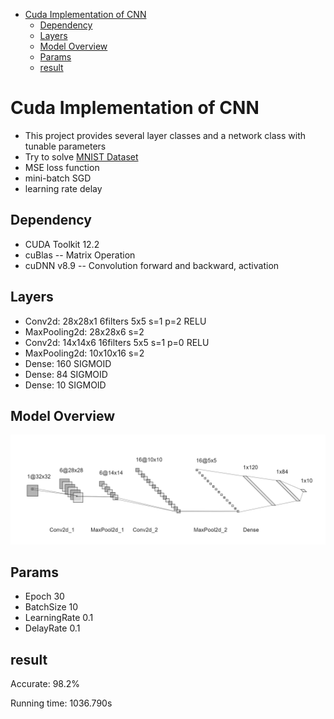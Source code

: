 - [Cuda Implementation of CNN](#cuda-implementation-of-cnn)
  - [Dependency](#dependency)
  - [Layers](#layers)
  - [Model Overview](#model-overview)
  - [Params](#params)
  - [result](#result)

# Cuda Implementation of CNN
* This project provides several layer classes and a network class with tunable parameters
* Try to solve [MNIST Dataset](http://yann.lecun.com/exdb/mnist/)
* MSE loss function
* mini-batch SGD
* learning rate delay

## Dependency
* CUDA Toolkit 12.2 
* cuBlas -- Matrix Operation
* cuDNN v8.9 -- Convolution forward and backward, activation 

## Layers
* Conv2d: 28x28x1  6filters 5x5 s=1 p=2 RELU
* MaxPooling2d: 28x28x6 s=2
* Conv2d: 14x14x6 16filters 5x5 s=1 p=0 RELU
* MaxPooling2d: 10x10x16 s=2
* Dense: 160 SIGMOID
* Dense: 84  SIGMOID
* Dense: 10  SIGMOID

## Model Overview

![overview](/img/overview.png)

## Params
* Epoch 30
* BatchSize 10
* LearningRate 0.1
* DelayRate 0.1

## result
Accurate: 98.2%

Running time: 1036.790s

